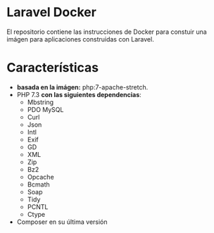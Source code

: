 # Laravel Docker

El repositorio contiene las instrucciones de Docker para constuir una imágen para aplicaciones construidas con Laravel.

# Características

- **basada en la imágen:** php:7-apache-stretch.
- PHP 7.3 **con las siguientes dependencias**:
    - Mbstring
    - PDO MySQL
    - Curl
    - Json
    - Intl
    - Exif
    - GD
    - XML
    - Zip
    - Bz2
    - Opcache
    - Bcmath
    - Soap
    - Tidy
    - PCNTL
    - Ctype
- Composer en su última versión
